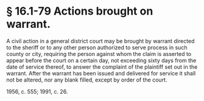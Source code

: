 # § 16.1-79 Actions brought on warrant.

<p>A civil action in a general district court may be brought by warrant directed to the sheriff or to any other person authorized to serve process in such county or city, requiring the person against whom the claim is asserted to appear before the court on a certain day, not exceeding sixty days from the date of service thereof, to answer the complaint of the plaintiff set out in the warrant. After the warrant has been issued and delivered for service it shall not be altered, nor any blank filled, except by order of the court.</p><p>1956, c. 555; 1991, c. 26.</p>